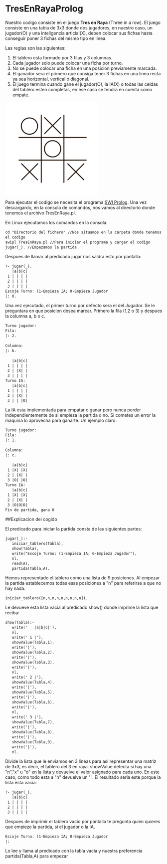 # TresEnRayaProlog
Nuestro codigo consiste en el juego **Tres en Raya** (Three in a row). El juego consiste en una tabla de 3x3 donde dos jugadores, en nuestro caso, un jugador(O) y una inteligencia articial(X), deben colocar sus fichas hasta conseguir poner 3 fichas del mismo tipo en linea.

Las reglas son las siguientes:

<p align="center">
  <ol>
    <li>El tablero esta formado por 3 filas y 3 columnas.</li>
    <li>Cada jugador solo puede colocar una ficha por turno.</li>
    <li>No se puede colocar una ficha en una posicion previamente marcada. </li>
    <li>El ganador sera el primero que consiga tener 3 fichas en una linea recta ya sea horizontal, vertical o diagonal.</li>
    <li>El juego termina cuando gane el jugador(O), la IA(X) o todas las celdas del tablero esten completas, en ese caso se tendra en cuenta como empate.</li>
  </ol>
  <img src="/Img/tablero.jpg" width="300" title="tablero" align="center">
  </p>
  
  Para ejecutar el codigo se necesita el programa [SWI Prolog](https://www.swi-prolog.org/Download.html). Una vez descargardo, en la consola de comandos, nos vamos al directorio donde tenemos el archivo TresEnRaya.pl. 
  
  En Linux ejecutamos los comandos en la consola:
  ~~~
  cd "Directorio del fichero" //Nos situamos en la carpeta donde tenemos el codigo
  swipl TresEnRaya.pl //Para iniciar el programa y cargar el codigo
  jugar(_). //Empezamos la partida
  ~~~
  
Despues de llamar al predicado jugar nos saldra esto por pantalla:
~~~
?- jugar(_).
   |a|b|c|
 1 | | | |
 2 | | | |
 3 | | | |
Escoje Turno: (1-Empieza IA; 0-Empieza Jugador
|: 0.
~~~
  Una vez ejecutado, el primer turno por defecto sera el del Jugador. Se le preguntara en que posicion desea marcar. Primero la fila (1,2 o 3) y despues la columna a, b o c.
  

~~~
Turno jugador: 
Fila: 
|: 2.

Columna: 
|: b.

   |a|b|c|
 1 | | | |
 2 | |X| |
 3 | | | |
Turno IA: 
   |a|b|c|
 1 | | | |
 2 | |X| |
 3 | | |O|
~~~	

La IA esta implementada para empatar o ganar pero nunca perder independientemente de si empieza la partida o no. Si cometes un error la maquina lo aprovecha para ganarte. Un ejemplo claro:
~~~
Turno jugador: 
Fila: 
|: 1.

Columna: 
|: c.

   |a|b|c|
 1 |X| |X|
 2 | |X| |
 3 |O| |O|
Turno IA: 
   |a|b|c|
 1 |X| |X|
 2 | |X| |
 3 |O|O|O|
Fin de partida, gana O

~~~

##Explicacion del cogido

El predicado para iniciar la partida consta de las siguientes partes: 
 ~~~
jugar(_):-
	iniciar_tablero(Tabla),
	show(Tabla),
	write("Escoje Turno: (1-Empieza IA; 0-Empieza Jugador"),
	nl,
	read(A),
	partida(Tabla,A).
 ~~~
 
 Hemos representado el tablero como una lista de 9 posiciones. Al empezar la partida establecemos todas esas posiciones a "n" para referirse a que no hay nada.
 
 ~~~
 iniciar_tablero([n,n,n,n,n,n,n,n,n]).
 ~~~
 Le devueve esta lista vacia al predicado show() donde imprime la lista que reciba:
 
 ~~~
 show(Tabla):-
	write('   |a|b|c|'),
	nl,
	write(' 1 |'),
	showValue(Tabla,1),
	write('|'),
	showValue(Tabla,2),
	write('|'),
	showValue(Tabla,3),
	write('|'),
	nl,
	write(' 2 |'),
	showValue(Tabla,4),
	write('|'),
	showValue(Tabla,5),
	write('|'),
	showValue(Tabla,6),
	write('|'),
	nl,
	write(' 3 |'),
	showValue(Tabla,7),
	write('|'),
	showValue(Tabla,8),
	write('|'),
	showValue(Tabla,9),
	write('|'),
	nl.
~~~
Divide la lista que le enviamos en 3 lineas para asi representar una matriz de 3x3, es decir, el tablero del 3 en raya.
showValue detecta si hay una "n","x" u "o" en la lista y devuelve el valor asignado para cada uno. En este caso, como todo esta a "n" devuelve un ' '.
El resultado seria este porque la lista esta vacia: 
~~~
?- jugar(_).
   |a|b|c|
 1 | | | |
 2 | | | |
 3 | | | |
 ~~~
 
 Despues de imprimir el tablero vacio por pantalla te pregunta quien quieres que empieze la partida, si el jugador o la IA.
 
 ~~~
 Escoje Turno: (1-Empieza IA; 0-Empieza Jugador
|: 
~~~
Lo lee y llama al predicado con la tabla vacia y nuestra preferencia partida(Tabla,A) para empezar
 


 
 




